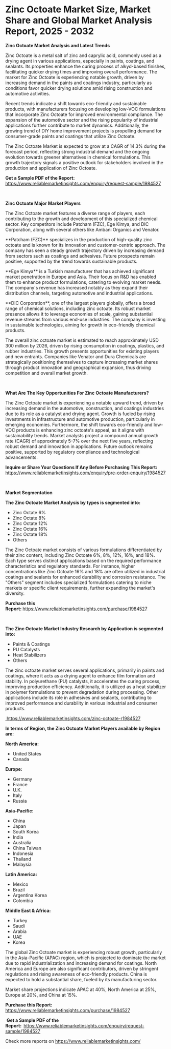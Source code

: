 <p><h1>Zinc Octoate Market Size, Market Share and Global Market Analysis Report, 2025 - 2032</h1></p><p><strong>Zinc Octoate Market Analysis and Latest Trends</strong></p>
<p><p>Zinc Octoate is a metal salt of zinc and caprylic acid, commonly used as a drying agent in various applications, especially in paints, coatings, and sealants. Its properties enhance the curing process of alkyd-based finishes, facilitating quicker drying times and improving overall performance. The market for Zinc Octoate is experiencing notable growth, driven by increasing demand in the paints and coatings industry, particularly as conditions favor quicker drying solutions amid rising construction and automotive activities.</p><p>Recent trends indicate a shift towards eco-friendly and sustainable products, with manufacturers focusing on developing low-VOC formulations that incorporate Zinc Octoate for improved environmental compliance. The expansion of the automotive sector and the rising popularity of industrial applications further contribute to market dynamics. Additionally, the growing trend of DIY home improvement projects is propelling demand for consumer-grade paints and coatings that utilize Zinc Octoate.</p><p>The Zinc Octoate Market is expected to grow at a CAGR of 14.3% during the forecast period, reflecting strong industrial demand and the ongoing evolution towards greener alternatives in chemical formulations. This growth trajectory signals a positive outlook for stakeholders involved in the production and application of Zinc Octoate.</p></p>
<p><strong>Get a Sample PDF of the Report:&nbsp;</strong> <a href="https://www.reliablemarketinsights.com/enquiry/request-sample/1984527?utm_campaign=3196&utm_medium=2&utm_source=Github&utm_content=ia&utm_term=01042025&utm_id=zinc-octoate">https://www.reliablemarketinsights.com/enquiry/request-sample/1984527</a></p>
<p>&nbsp;</p>
<p><strong>Zinc Octoate Major Market Players</strong></p>
<p><p>The Zinc Octoate market features a diverse range of players, each contributing to the growth and development of this specialized chemical sector. Key competitors include Patcham (FZC), Ege Kimya, and DIC Corporation, along with several others like Ambani Organics and Venator.</p><p>**Patcham (FZC)** specializes in the production of high-quality zinc octoate and is known for its innovation and customer-centric approach. The company has seen a steady growth trajectory driven by increasing demand from sectors such as coatings and adhesives. Future prospects remain positive, supported by the trend towards sustainable products.</p><p>**Ege Kimya** is a Turkish manufacturer that has achieved significant market penetration in Europe and Asia. Their focus on R&D has enabled them to enhance product formulations, catering to evolving market needs. The company's revenue has increased notably as they expand their distribution channels, targeting automotive and industrial applications.</p><p>**DIC Corporation**, one of the largest players globally, offers a broad range of chemical solutions, including zinc octoate. Its robust market presence allows it to leverage economies of scale, gaining substantial revenue streams from various end-use industries. The company is investing in sustainable technologies, aiming for growth in eco-friendly chemical products.</p><p>The overall zinc octoate market is estimated to reach approximately USD 300 million by 2026, driven by rising consumption in coatings, plastics, and rubber industries. This growth presents opportunities for existing players and new entrants. Companies like Venator and Dura Chemicals are strategically positioning themselves to capture increasing market shares through product innovation and geographical expansion, thus driving competition and overall market growth.</p></p>
<p>&nbsp;</p>
<p><strong>What Are The Key Opportunities For Zinc Octoate Manufacturers?</strong></p>
<p><p>The Zinc Octoate market is experiencing a notable upward trend, driven by increasing demand in the automotive, construction, and coatings industries due to its role as a catalyst and drying agent. Growth is fueled by rising investments in infrastructure and automotive production, particularly in emerging economies. Furthermore, the shift towards eco-friendly and low-VOC products is enhancing zinc octoate's appeal, as it aligns with sustainability trends. Market analysts project a compound annual growth rate (CAGR) of approximately 5-7% over the next five years, reflecting robust demand and innovation in applications. Future outlook remains positive, supported by regulatory compliance and technological advancements.</p></p>
<p><strong>Inquire or Share Your Questions If Any Before Purchasing This Report:</strong> <a href="https://www.reliablemarketinsights.com/enquiry/pre-order-enquiry/1984527?utm_campaign=3196&utm_medium=2&utm_source=Github&utm_content=ia&utm_term=01042025&utm_id=zinc-octoate">https://www.reliablemarketinsights.com/enquiry/pre-order-enquiry/1984527</a></p>
<p>&nbsp;</p>
<p><strong>Market Segmentation</strong></p>
<p><strong>The Zinc Octoate Market Analysis by types is segmented into:</strong></p>
<p><ul><li>Zinc Octate 6%</li><li>Zinc Octate 8%</li><li>Zinc Octate 12%</li><li>Zinc Octate 16%</li><li>Zinc Octate 18%</li><li>Others</li></ul></p>
<p><p>The Zinc Octoate market consists of various formulations differentiated by their zinc content, including Zinc Octoate 6%, 8%, 12%, 16%, and 18%. Each type serves distinct applications based on the required performance characteristics and regulatory standards. For instance, higher concentrations like Zinc Octoate 16% and 18% are often utilized in industrial coatings and sealants for enhanced durability and corrosion resistance. The "Others" segment includes specialized formulations catering to niche markets or specific client requirements, further expanding the market's diversity.</p></p>
<p><strong>Purchase this Report:&nbsp;</strong><a href="https://www.reliablemarketinsights.com/purchase/1984527?utm_campaign=3196&utm_medium=2&utm_source=Github&utm_content=ia&utm_term=01042025&utm_id=zinc-octoate">https://www.reliablemarketinsights.com/purchase/1984527</a></p>
<p>&nbsp;</p>
<p><strong>The Zinc Octoate Market Industry Research by Application is segmented into:</strong></p>
<p><ul><li>Paints & Coatings</li><li>PU Catalysts</li><li>Heat Stabilizers</li><li>Others</li></ul></p>
<p><p>The zinc octoate market serves several applications, primarily in paints and coatings, where it acts as a drying agent to enhance film formation and stability. In polyurethane (PU) catalysts, it accelerates the curing process, improving production efficiency. Additionally, it is utilized as a heat stabilizer in polymer formulations to prevent degradation during processing. Other applications include its role in adhesives and sealants, contributing to improved performance and durability in various industrial and consumer products.</p></p>
<p><a href="https://www.reliablemarketinsights.com/zinc-octoate-r1984527?utm_campaign=3196&utm_medium=2&utm_source=Github&utm_content=ia&utm_term=01042025&utm_id=zinc-octoate">&nbsp;https://www.reliablemarketinsights.com/zinc-octoate-r1984527</a></p>
<p><strong>In terms of Region, the Zinc Octoate Market Players available by Region are:</strong></p>
<p>
    <p> <strong> North America: </strong>
        <ul>
            <li>United States</li>
            <li>Canada</li>
        </ul>
        </p> 
    <p> <strong> Europe: </strong>
        <ul>
            <li>Germany</li>
            <li>France</li>
            <li>U.K.</li>
            <li>Italy</li>
            <li>Russia</li>
        </ul>
        </p> 
    <p> <strong> Asia-Pacific: </strong>
        <ul>
            <li>China</li>
            <li>Japan</li>
            <li>South Korea</li>
            <li>India</li>
            <li>Australia</li>
            <li>China Taiwan</li>
            <li>Indonesia</li>
            <li>Thailand</li>
            <li>Malaysia</li>
        </ul>
        </p> 
    <p> <strong> Latin America: </strong>
        <ul>
            <li>Mexico</li>
            <li>Brazil</li>
            <li>Argentina Korea</li>
            <li>Colombia</li>
        </ul>
        </p> 
    <p> <strong> Middle East & Africa: </strong>
        <ul>
            <li>Turkey</li>
            <li>Saudi</li>
            <li>Arabia</li>
            <li>UAE</li>
            <li>Korea</li>
        </ul>
    </p>
    </p>
<p><p>The global Zinc Octoate market is experiencing robust growth, particularly in the Asia-Pacific (APAC) region, which is projected to dominate the market due to rapid industrialization and increasing demand for coatings. North America and Europe are also significant contributors, driven by stringent regulations and rising awareness of eco-friendly products. China is expected to hold a substantial share, fueled by its manufacturing sector.</p><p>Market share projections indicate APAC at 40%, North America at 25%, Europe at 20%, and China at 15%.</p></p>
<p><strong>Purchase this Report: </strong><a href="https://www.reliablemarketinsights.com/purchase/1984527?utm_campaign=3196&utm_medium=2&utm_source=Github&utm_content=ia&utm_term=01042025&utm_id=zinc-octoate">https://www.reliablemarketinsights.com/purchase/1984527</a></p>
<p>&nbsp;<strong>Get a Sample PDF of the Report:&nbsp;&nbsp;</strong><a href="https://www.reliablemarketinsights.com/enquiry/request-sample/1984527?utm_campaign=3196&utm_medium=2&utm_source=Github&utm_content=ia&utm_term=01042025&utm_id=zinc-octoate">https://www.reliablemarketinsights.com/enquiry/request-sample/1984527</a></p>
<p><strong></strong></p>
<p>Check more reports on <a href="https://www.reliablemarketinsights.com/?utm_campaign=3196&utm_medium=2&utm_source=Github&utm_content=ia&utm_term=01042025&utm_id=zinc-octoate">https://www.reliablemarketinsights.com/</a></p>